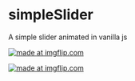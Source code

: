 # simpleSlider
A simple slider animated in vanilla js

<a href="https://imgflip.com/gif/336fwz"><img src="https://i.imgflip.com/336fwz.gif" title="made at imgflip.com"/></a>

<a href="https://imgflip.com/gif/336g7r"><img src="https://i.imgflip.com/336g7r.gif" title="made at imgflip.com"/></a>

